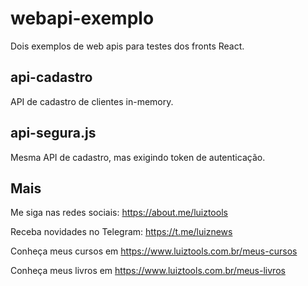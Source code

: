 # webapi-exemplo

Dois exemplos de web apis para testes dos fronts React.

## api-cadastro

API de cadastro de clientes in-memory.

## api-segura.js

Mesma API de cadastro, mas exigindo token de autenticação.

## Mais

Me siga nas redes sociais: https://about.me/luiztools

Receba novidades no Telegram: https://t.me/luiznews

Conheça meus cursos em https://www.luiztools.com.br/meus-cursos

Conheça meus livros em https://www.luiztools.com.br/meus-livros